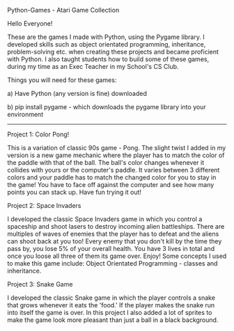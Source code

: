 Python-Games - Atari Game Collection

Hello Everyone!

These are the games I made with Python, using the Pygame library. I developed skills such as object orientated programming, inheritance, problem-solving etc. when creating these projects and became proficient with Python. I also taught students how to build some of these games, during my time as an Exec Teacher in my School's CS Club.

Things you will need for these games:

a) Have Python (any version is fine) downloaded

b) pip install pygame - which downloads the pygame library into your environment


---------------------------------------------------------------------------------------------------------------------------------------------------------------------------------


Project 1: Color Pong!

This is a variation of classic 90s game - Pong. The slight twist I added in my version is a new game mechanic where the player has to match the color of the paddle with that of the ball. The ball's color changes whenever it collides with yours or the computer's paddle. It varies between 3 different colors and your paddle has to match the changed color for you to stay in the game! You have to face off against the computer and see how many points you can stack up. Have fun trying it out!


Project 2: Space Invaders

I developed the classic Space Invaders game in which you control a spaceship and shoot lasers to destroy incoming alien battleships. There are multiples of waves of enemies that the player has to defeat and the aliens can shoot back at you too! Every enemy that you don't kill by the time they pass by, you lose 5% of your overall health. You have 3 lives in total and once you loose all three of them its game over. Enjoy! Some concepts I used to make this game include: Object Orientated Programming - classes and inheritance.


Project 3: Snake Game

I developed the classic Snake game in which the player controls a snake that grows whenever it eats the 'food.' If the player makes the snake run into itself the game is over. In this project I also added a lot of sprites to make the game look more pleasant than just a ball in a black background. 





